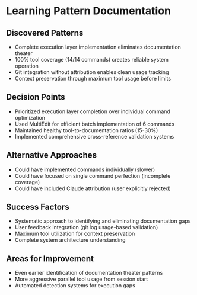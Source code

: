 # Learning Pattern Documentation

## Discovered Patterns
- Complete execution layer implementation eliminates documentation theater
- 100% tool coverage (14/14 commands) creates reliable system operation
- Git integration without attribution enables clean usage tracking
- Context preservation through maximum tool usage before limits

## Decision Points
- Prioritized execution layer completion over individual command optimization
- Used MultiEdit for efficient batch implementation of 6 commands
- Maintained healthy tool-to-documentation ratios (15-30%)
- Implemented comprehensive cross-reference validation systems

## Alternative Approaches
- Could have implemented commands individually (slower)
- Could have focused on single command perfection (incomplete coverage)
- Could have included Claude attribution (user explicitly rejected)

## Success Factors
- Systematic approach to identifying and eliminating documentation gaps
- User feedback integration (git log usage-based validation)
- Maximum tool utilization for context preservation
- Complete system architecture understanding

## Areas for Improvement  
- Even earlier identification of documentation theater patterns
- More aggressive parallel tool usage from session start
- Automated detection systems for execution gaps